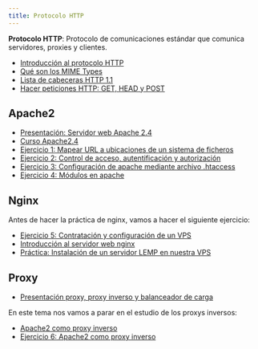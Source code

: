 ```yaml
---
title: Protocolo HTTP
---
```


**Protocolo HTTP**: Protocolo de comunicaciones estándar que comunica servidores, proxies y clientes.

* [Introducción al protocolo HTTP](https://github.com/josedom24/serviciosgs_doc/raw/master/web/doc/Tema10_HTTP.pdf)
* [Qué son los MIME Types](http://www.webtaller.com/maletin/articulos/que-son-mime-types.php)
* [Lista de cabeceras HTTP 1.1](https://en.wikipedia.org/wiki/List_of_HTTP_header_fields)
* [Hacer peticiones HTTP: GET, HEAD y POST](peticiones.html)

## Apache2

* [Presentación: Servidor web Apache 2.4](https://docs.google.com/presentation/d/e/2PACX-1vSciwRh5eeUkr3EDC3gpzcL-FVD11Fh7oBBfniqEnn4LUgm8FfKc4m9kuRRIJg8VWsNqnXJyZp8Fo1B/pub?start=true&loop=false&delayms=3000)
* [Curso Apache2.4](https://plataforma.josedomingo.org/pledin/cursos/apache24/)
* [Ejercicio 1: Mapear URL a ubicaciones de un sistema de ficheros](ejercicio1.html)
* [Ejercicio 2: Control de acceso, autentificación y autorización](ejercicio2.html)
* [Ejercicio 3: Configuración de apache mediante archivo .htaccess](ejercicio3.html)
* [Ejercicio 4: Módulos en apache](ejercicio4.html)

## Nginx

Antes de hacer la práctica de nginx, vamos a hacer el siguiente ejercicio:

* [Ejercicio 5: Contratación y configuración de un VPS](vps.html)
* [Introducción al servidor web nginx](nginx.html)
* [Práctica: Instalación de un servidor LEMP en nuestra VPS](practica_nginx.html)

## Proxy

* [Presentación proxy, proxy inverso y balanceador de carga](https://slides.com/josedomingomunoz/squid-4)

En este tema nos vamos a parar en el estudio de los proxys inversos:

* [Apache2 como proxy inverso](apache_proxy.html)
* [Ejercicio 6: Apache2 como proxy inverso](ejercicio6.html)

